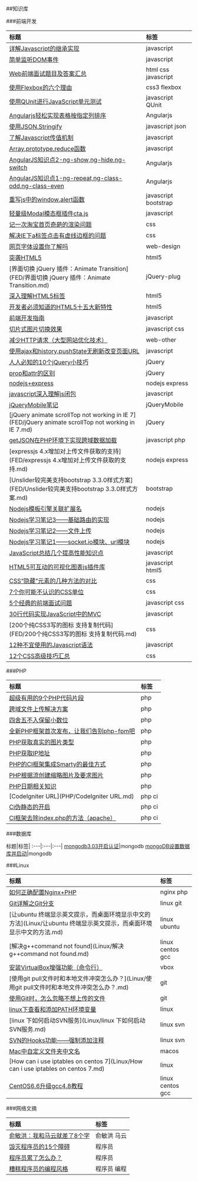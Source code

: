 ##知识库

###前端开发

标题|标签
:---|:---
[详解Javascript的继承实现](FED/详解Javascript的继承实现.md)|javascript
[简单监听DOM事件](FED/简单监听DOM事件.md)|javascript
[Web前端面试题目及答案汇总](FED/Web前端面试题目及答案汇总.md)|html css javascript
[使用Flexbox的六个理由](FED/使用Flexbox的六个理由.md)|css3 flexbox
[使用QUnit进行JavaScript单元测试](FED/使用QUnit进行JavaScript单元测试.md)|javascript QUnit
[Angularjs轻松实现表格按指定列排序](FED/Angularjs轻松实现表格按指定列排序.md)|Angularjs
[使用JSON.Stringify](FED/使用JSON.Stringify.md)|javascript json
[了解Javascript传值机制](FED/了解Javascript传值机制.md)|javascript
[Array.prototype.reduce函数](FED/Array.prototype.reduce函数.md)|javascript
[AngularJS知识点2-ng-show,ng-hide,ng-switch](FED/AngularJS知识点2.md)|Angularjs
[AngularJS知识点1-ng-repeat,ng-class-odd,ng-class-even](FED/AngularJS知识点1.md)|Angularjs
[重写js中的window.alert函数](FED/重写js中的window.alert函数.md)|javascript bootstrap
[轻量级Modal模态框插件cta.js](FED/轻量级Modal模态框插件cta.js.md)|javascript
[记一次淘宝首页奇葩的渲染问题](FED/记一次淘宝首页奇葩的渲染问题.md)|css
[解决IE下a标签点击有虚线边框的问题](FED/解决IE下a标签点击有虚线边框的问题.md)|css
[网页字体设置你了解吗](FED/网页字体设置你了解吗.md)|web-design
[突袭HTML5](FED/突袭HTML5.md)|html5
[界面切换 jQuery 插件：Animate Transition](FED/界面切换 jQuery 插件：Animate Transition.md)|jQuery-plug
[深入理解HTML5标签](FED/深入理解HTML5标签.md)|html5
[开发者必须知道的HTML5十五大新特性](FED/开发者必须知道的HTML5十五大新特性.md)|html5
[前端开发指南](FED/前端开发指南.md)|javascript
[切片式图片切换效果](FED/切片式图片切换效果.md)|javascript css
[减少HTTP请求（大型网站优化技术）](FED/减少HTTP请求（大型网站优化技术）.md)|web-other
[使用ajax和history.pushState无刷新改变页面URL](FED/使用ajax和history.pushState无刷新改变页面URL.md)|javascript
[人人必知的10个jQuery小技巧](FED/人人必知的10个jQuery小技巧.md)|jQuery
[prop和attr的区别](FED/prop和attr的区别.md)|jQuery
[nodejs+express](FED/nodejs+express.md)|nodejs express
[javascript深入理解js闭包](FED/javascript深入理解js闭包.md)|javascript
[jQueryMobile笔记](FED/jQueryMobile笔记.md)|jQueryMobile
[jQuery animate scrollTop not working in IE 7](FED/jQuery animate scrollTop not working in IE 7.md)|jQuery
[getJSON在PHP环境下实现跨域数据加载](FED/getJSON在PHP环境下实现跨域数据加载.md)|javascript php
[expressjs 4.x增加对上传文件获取的支持](FED/expressjs 4.x增加对上传文件获取的支持.md)|nodejs express
[Unslider较完美支持bootstrap 3.3.0样式方案](FED/Unslider较完美支持bootstrap 3.3.0样式方案.md)|bootstrap
[Nodejs模板引擎关联扩展名](FED/Nodejs模板引擎关联扩展名.md)|nodejs
[Nodejs学习笔记3——基础路由的实现](FED/Nodejs学习笔记3——基础路由的实现.md)|nodejs
[Nodejs学习笔记2——文件上传](FED/Nodejs学习笔记2——文件上传.md)|nodejs
[Nodejs学习笔记1——socket.io模块、url模块](FED/Nodejs学习笔记1——socket.io模块、url模块.md)|nodejs
[JavaScript总结几个提高性能知识点](FED/JavaScript总结几个提高性能知识点.md)|javascript
[HTML5可互动的可视化图表js插件库](FED/HTML5可互动的可视化图表js插件库.md)|javascript html5
[CSS“隐藏”元素的几种方法的对比](FED/CSS“隐藏”元素的几种方法的对比.md)|css
[7个你可能不认识的CSS单位](FED/7个你可能不认识的CSS单位.md)|css
[5个经典的前端面试问题](FED/5个经典的前端面试问题.md)|javascript css
[30行代码实现JavaScript中的MVC](FED/30行代码实现JavaScript中的MVC.md)|javascript
[200个纯CSS3写的图标 支持复制代码](FED/200个纯CSS3写的图标 支持复制代码.md)|css
[12种不宜使用的Javascript语法](FED/12种不宜使用的Javascript语法.md)|javascript
[12个CSS高级技巧汇总](FED/12个CSS高级技巧汇总.md)|css

###PHP

标题|标签
:---|:---
[超级有用的9个PHP代码片段](PHP/超级有用的9个PHP代码片段.md)|php
[跨域文件上传解决方案](PHP/跨域文件上传解决方案.md)|php
[四舍五不入保留小数位](PHP/四舍五不入保留小数位.md)|php
[全新PHP框架首次发布，让我们告别php-fpm吧](PHP/全新PHP框架首次发布，让我们告别php-fpm吧.md)|php
[PHP获取真实的图片类型](PHP/PHP获取真实的图片类型.md)|php
[PHP获取IP地址](PHP/PHP获取IP地址.md)|php
[PHP的CI框架集成Smarty的最佳方式](PHP/PHP的CI框架集成Smarty的最佳方式.md)|php
[PHP根据流创建缩略图片及要求图片](PHP/PHP根据流创建缩略图片及要求图片.md)|php
[PHP日期相关知识](PHP/PHP日期相关知识.md)|php
[CodeIgniter URL](PHP/CodeIgniter URL.md)|php ci
[Ci伪静态的开启](PHP/Ci伪静态的开启.md)|php ci
[CI框架去除index.php的方法（apache）](PHP/CI框架去除index.php的方法（apache）.md)|php ci


###数据库

标题|标签|
:---|:---|:---|
[mongodb3.03开启认证][d2]|mongodb
[mongoDB设置数据库并启动][d1]|mongodb

[d2]:Database/mongodb3.03开启认证.md
[d1]:Database/mongoDB设置数据库并启动.md

###Linux

标题|标签
:---|:---
[如何正确配置Nginx+PHP](Linux/如何正确配置Nginx+PHP.md)|nginx php
[Git详解之Git分支](Linux/Git详解之Git分支.md)|linux git
[让ubuntu 终端显示英文提示，而桌面环境显示中文的方法](Linux/让ubuntu 终端显示英文提示，而桌面环境显示中文的方法.md)|linux ubuntu
[解决g++command not found](Linux/解决g++command not found.md)|linux centos gcc
[安装VirtualBox增强功能（命令行）](Linux/安装VirtualBox增强功能（命令行）.md)|vbox
[使用git pull文件时和本地文件冲突怎么办？](Linux/使用git pull文件时和本地文件冲突怎么办？.md)|git
[使用Git时，怎么忽略不想上传的文件](Linux/使用Git时，怎么忽略不想上传的文件.md)|git
[linux下查看和添加PATH环境变量](Linux/linux下查看和添加PATH环境变量.md)|linux
[linux 下如何启动SVN服务](Linux/linux 下如何启动SVN服务.md)|linux svn
[SVN的Hooks功能——强制添加注释](Linux/SVN的Hooks功能——强制添加注释.md)|linux svn
[Mac中自定义文件夹中文名](Linux/Mac中自定义文件夹中文名.md)|macos
[How can i use iptables on centos 7](Linux/How can i use iptables on centos 7.md)|linux
[CentOS6.6升级gcc4.8教程](Linux/CentOS6.6升级gcc4.8教程.md)|linux centos gcc

###网络文摘

标题|标签
:---|:---
[俞敏洪：我和马云就差了8个字][o4]|俞敏洪 马云
[毁灭程序员的15个障碍][o3]|程序员
[程序员累了怎么办？][o2]|程序员
[糟糕程序员的编程风格][o1]|程序员 编程

[o4]:Other/俞敏洪：我和马云就差了8个字.md
[o3]:Other/毁灭程序员的15个障碍.md
[o2]:Other/程序员累了怎么办？.md
[o1]:Other/糟糕程序员的编程风格.md



